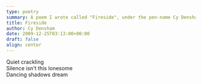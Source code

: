 ```yaml
---
type: poetry
summary: A poem I wrote called "Fireside", under the pen-name Cy Densham.
title: Fireside
author: Cy Densham
date: 2009-12-25T03:13:00+00:00
draft: false
align: center
---
```


Quiet crackling\
Silence isn't this lonesome\
Dancing shadows dream
